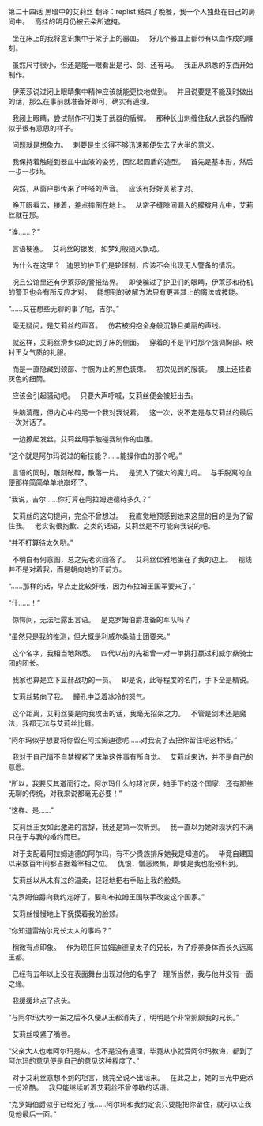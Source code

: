 
第二十四话 黑暗中的艾莉丝
翻译：replist
结束了晚餐，我一个人独处在自己的房间中。
  高挂的明月仍被云朵所遮掩。

  坐在床上的我将意识集中于架子上的器皿。
  好几个器皿上都带有以血作成的雕刻。


  虽然尺寸很小，但还是能一眼看出是弓、剑、还有马。
  我正从熟悉的东西开始制作。


  伊萊莎说过闭上眼睛集中精神应该就能更快地做到。
  并且说要是不能及时做出的话，那么在事前就准备好即可，确实有道理。

  我闭上眼睛，尝试制作不归类于武器的盾牌。
  那种长出刺缠住敌人武器的盾牌似乎很有意思的样子。

  问题就是想象力。
  刺要是生长得不够迅速那便失去了大半的意义。

  我保持着触碰到器皿中血液的姿势，回忆起圆盾的造型。
  首先是基本形，然后一步一步地。

  突然，从窗户那传来了咔嗒的声音。
  应该有好好关紧才对。

  睁开眼看去，接着，差点摔倒在地上。
  从帘子缝隙间漏入的朦胧月光中，艾莉丝就在那。

“诶......？”

  言语梗塞。
  艾莉丝的银发，如梦幻般随风飘动。

  为什么在这里？
  迪恩的护卫们是轮班制，应该不会出现无人警备的情况。

  况且公馆里还有伊萊莎的警报结界。
  即使骗过了护卫们的眼睛，伊萊莎和待机的警卫也会有所反应才对。
  能想到的破解方法只有更甚其上的魔法或技能。

“......又在想些无聊的事了呢，吉尔。”

  毫无疑问，是艾莉丝的声音。
  仿若被拥抱全身般沉静且美丽的声线。

  就这样，艾莉丝滑步似的走到了床的侧面。
  穿着的不是平时那个强调胸部、映衬王女气质的礼服。

  而是一直隐藏到颈部、手腕为止的黑色装束。
  初次见到的服装。
  腰上还挂着灰色的细筒。

  应该会引起骚动吧。
  只要大声呼喊，艾莉丝便会被赶出去。

  头脑清醒，但内心中的另一个我对我说着。
  这一次，说不定是与艾莉丝的最后一次对话了。

  一边撩起发丝，艾莉丝用手触碰我制作的血雕。

“这个就是阿尔玛说过的新技能？......能操作血的那个呢。”

  言语的同时，雕刻破碎，散落一片。
  是流入了强大的魔力吗。
  与手脱离的血便那样简简单单地崩坏了。

“我说，吉尔......你打算在阿拉姆迪德待多久？”

  艾莉丝的这句提问，完全不曾想过。
  我直觉地预感到她来这里的目的是为了留住我。
  老实说很抱歉、之类的话语，艾莉丝是不可能向我说的吧。

“并不打算待太久哟。”

  不明白有何意图，总之先老实回答了。
  艾莉丝优雅地坐在了我的边上。
  视线并不是对着我，而是朝向她的正前方。

“......那样的话，早点走比较好哦，因为布拉姆王国军要来了。”

“什......！”

  惊愕间，无法吐露出言语。
  是克罗姆伯爵准备的军队吗？

“虽然只是我的推测，但大概是利威尔桑骑士团要来。”

  这个名字，我相当地熟悉。
  四代以前的先祖曾一对一单挑打赢过利威尔桑骑士团的团长。

  我家也算是立下显赫战功的一员。
  即是说，此等程度的名门，手下全是精锐。

  艾莉丝转向了我。
  瞳孔中泛着冰冷的怒气。

  这个距离，艾莉丝要是向我攻击的话，我毫无招架之力。
  不管是剑术还是魔法，我都无法与艾莉丝比肩。

“阿尔玛似乎想要将你留在阿拉姆迪德呢......对我说了去把你留住吧这种话。”

  我对于自己情不自禁握紧了床单这件事有所自觉。
  艾莉丝来访，并不是自己的意愿。

“所以，我要反其道而行之，阿尔玛什么的超讨厌，她手下的这个国家、还有那些无聊的传统，对我来说都毫无必要！”

“这样、是......”

  艾莉丝王女如此激进的言辞，我还是第一次听到。
  我一直以为她对现状的不满只在于与我的婚约而已。

  对于支配着阿拉姆迪德的阿尔玛，有不少贵族排斥她我是知道的。
  毕竟自建国以来数百年间都占据着宰相之位。
  仇恨、憎恶聚集，即使是我也能预料到。

  艾莉丝以从未有过的温柔，轻轻地把右手贴上我的脸颊。

“克罗姆伯爵向我约定好了，要和布拉姆王国联手改变这个国家。”

  艾莉丝慢慢地上下抚摸着我的脸颊。

“你知道雷纳尔兄长大人的事吗？”

  稍微有点印象。
  作为现任阿拉姆迪德皇太子的兄长，为了疗养身体而长久远离王都。

  已经有五年以上没在表面舞台出现过他的名字了
  理所当然，我与他并没有一面之缘。

  我缓缓地点了点头。

“与阿尔玛大吵一架之后不久便从王都消失了，明明是个非常照顾我的兄长。”

  艾莉丝咬紧了嘴唇。

“父亲大人也唯阿尔玛是从。也不是没有道理，毕竟从小就受阿尔玛教诲，都到了阿尔玛的意见便是自己的意见这种程度了。”

  对于艾莉丝意想不到的坦言，我完全说不出话来。
  在此之上，她的目光中更添一份冷酷。
  我只能继续听着艾莉丝不曾停歇的话语。

“克罗姆伯爵似乎已经死了哦......阿尔玛和我约定说只要能把你留住，就可以让我见他最后一面。”
